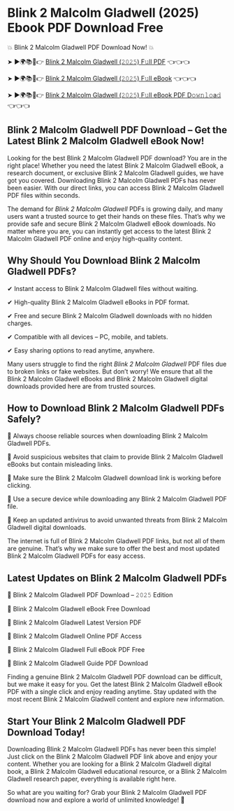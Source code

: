 # Blink 2 Malcolm Gladwell (2025) Ebook PDF Download Free

💥 Blink 2 Malcolm Gladwell PDF Download Now! 💥

➤ ►🌍📚📱👉 [Blink 2 Malcolm Gladwell (𝟸𝟶𝟸𝟻) F𝚞ll PDF](https://getpdf.xyz/blink-2-malcolm-gladwell) 👈👈👈


➤ ►🌍📚📱👉 [Blink 2 Malcolm Gladwell (𝟸𝟶𝟸𝟻) F𝚞ll eBook](https://getpdf.xyz/blink-2-malcolm-gladwell) 👈👈👈


➤ ►🌍📚📱👉 [Blink 2 Malcolm Gladwell (𝟸𝟶𝟸𝟻) F𝚞ll eBook PDF D𝚘𝚠𝚗𝚕𝚘a𝚍](https://getpdf.xyz/blink-2-malcolm-gladwell) 👈👈👈


## Blink 2 Malcolm Gladwell PDF Download – Get the Latest Blink 2 Malcolm Gladwell eBook Now!

Looking for the best Blink 2 Malcolm Gladwell PDF download? You are in the right place! Whether you need the latest Blink 2 Malcolm Gladwell eBook, a research document, or exclusive Blink 2 Malcolm Gladwell guides, we have got you covered. Downloading Blink 2 Malcolm Gladwell PDFs has never been easier. With our direct links, you can access Blink 2 Malcolm Gladwell PDF files within seconds.

The demand for *Blink 2 Malcolm Gladwell* PDFs is growing daily, and many users want a trusted source to get their hands on these files. That’s why we provide safe and secure Blink 2 Malcolm Gladwell eBook downloads. No matter where you are, you can instantly get access to the latest Blink 2 Malcolm Gladwell PDF online and enjoy high-quality content.

## Why Should You Download Blink 2 Malcolm Gladwell PDFs?

✔ Instant access to Blink 2 Malcolm Gladwell files without waiting.

✔ High-quality Blink 2 Malcolm Gladwell eBooks in PDF format.

✔ Free and secure Blink 2 Malcolm Gladwell downloads with no hidden charges.

✔ Compatible with all devices – PC, mobile, and tablets.

✔ Easy sharing options to read anytime, anywhere.

Many users struggle to find the right *Blink 2 Malcolm Gladwell* PDF files due to broken links or fake websites. But don’t worry! We ensure that all the Blink 2 Malcolm Gladwell eBooks and Blink 2 Malcolm Gladwell digital downloads provided here are from trusted sources.

## How to Download Blink 2 Malcolm Gladwell PDFs Safely?

📌 Always choose reliable sources when downloading Blink 2 Malcolm Gladwell PDFs.

📌 Avoid suspicious websites that claim to provide Blink 2 Malcolm Gladwell eBooks but contain misleading links.

📌 Make sure the Blink 2 Malcolm Gladwell download link is working before clicking.

📌 Use a secure device while downloading any Blink 2 Malcolm Gladwell PDF file.

📌 Keep an updated antivirus to avoid unwanted threats from Blink 2 Malcolm Gladwell digital downloads.

The internet is full of Blink 2 Malcolm Gladwell PDF links, but not all of them are genuine. That’s why we make sure to offer the best and most updated Blink 2 Malcolm Gladwell PDFs for easy access.

## Latest Updates on Blink 2 Malcolm Gladwell PDFs

🔹 Blink 2 Malcolm Gladwell PDF Download – 𝟸𝟶𝟸𝟻 Edition

🔹 Blink 2 Malcolm Gladwell eBook Free Download

🔹 Blink 2 Malcolm Gladwell Latest Version PDF

🔹 Blink 2 Malcolm Gladwell Online PDF Access

🔹 Blink 2 Malcolm Gladwell Full eBook PDF Free

🔹 Blink 2 Malcolm Gladwell Guide PDF Download

Finding a genuine Blink 2 Malcolm Gladwell PDF download can be difficult, but we make it easy for you. Get the latest Blink 2 Malcolm Gladwell eBook PDF with a single click and enjoy reading anytime. Stay updated with the most recent Blink 2 Malcolm Gladwell content and explore new information.

## Start Your Blink 2 Malcolm Gladwell PDF Download Today!

Downloading Blink 2 Malcolm Gladwell PDFs has never been this simple! Just click on the Blink 2 Malcolm Gladwell PDF link above and enjoy your content. Whether you are looking for a Blink 2 Malcolm Gladwell digital book, a Blink 2 Malcolm Gladwell educational resource, or a Blink 2 Malcolm Gladwell research paper, everything is available right here.

So what are you waiting for? Grab your Blink 2 Malcolm Gladwell PDF download now and explore a world of unlimited knowledge! 🚀